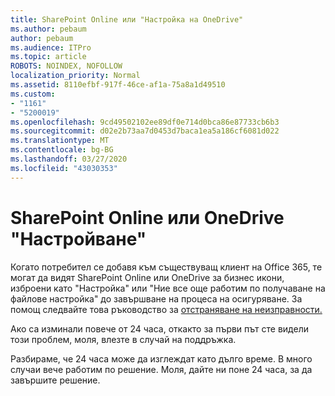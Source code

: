 ```yaml
---
title: SharePoint Online или "Настройка на OneDrive"
ms.author: pebaum
author: pebaum
ms.audience: ITPro
ms.topic: article
ROBOTS: NOINDEX, NOFOLLOW
localization_priority: Normal
ms.assetid: 8110efbf-917f-46ce-af1a-75a8a1d49510
ms.custom:
- "1161"
- "5200019"
ms.openlocfilehash: 9cd49502102ee89df0e714d0bca86e87733cb6b3
ms.sourcegitcommit: d02e2b73aa7d0453d7baca1ea5a186cf6081d022
ms.translationtype: MT
ms.contentlocale: bg-BG
ms.lasthandoff: 03/27/2020
ms.locfileid: "43030353"
---
```

# <a name="sharepoint-online-or-onedrive-setting-up"></a>SharePoint Online или OneDrive "Настройване"

Когато потребител се добавя към съществуващ клиент на Office 365, те могат да видят SharePoint Online или OneDrive за бизнес икони, изброени като "Настройка" или "Ние все още работим по получаване на файлове настройка" до завършване на процеса на осигуряване. За помощ следвайте това ръководство за [отстраняване на неизправности.](https://docs.microsoft.com/sharepoint/support/sites/troubleshooting-guide-for-sites-stopped-at-provisioning)

Ако са изминали повече от 24 часа, откакто за първи път сте видели този проблем, моля, влезте в случай на поддръжка.

Разбираме, че 24 часа може да изглеждат като дълго време. В много случаи вече работим по решение. Моля, дайте ни поне 24 часа, за да завършите решение.

